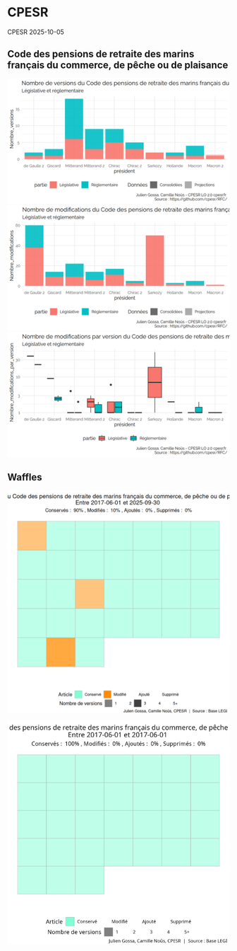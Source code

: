 CPESR
================
CPESR
2025-10-05

## Code des pensions de retraite des marins français du commerce, de pêche ou de plaisance

<img src="./legifouille-code_files/figure-gfm/versions-1.png" width="672" />

<img src="./legifouille-code_files/figure-gfm/modifications-1.png" width="672" />
<img src="./legifouille-code_files/figure-gfm/taille_modifications-1.png" width="672" />

## Waffles

<img src="./legifouille-code_files/figure-gfm/unnamed-chunk-4-1.png" width="672" />

![](./../../gifs/code-des-pensions-de-retraite-des-marins-francais-du-commerce-de-peche-ou-de-plaisance.gif)<!-- -->
